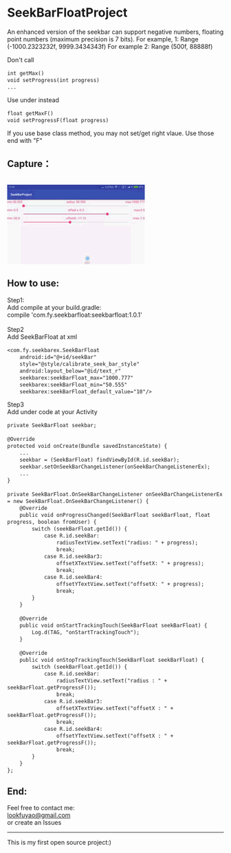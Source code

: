 
SeekBarFloatProject  
=====
An enhanced version of the seekbar can support negative numbers, floating point numbers (maximum precision is 7 bits).
For example, 1:
Range (-1000.2323232f, 9999.3434343f)
For example 2:
Range (500f, 88888f)

Don't call
```
int getMax()
void setProgress(int progress)
...
```
Use under instead
```
float getMaxF()
void setProgressF(float progress)
```
If you use base class method, you may not set/get right vlaue.
Use those end with "F"

Capture：
-----
<br>![image](https://github.com/lookfuyao/SeekBarFloatProject/blob/master/resource/2017-06-23_17_00_18.gif)

How to use:
-----
Step1:<br>
Add compile at your build.gradle:<br>
compile 'com.fy.seekbarfloat:seekbarfloat:1.0.1'<br>
<br>
Step2<br>
Add SeekBarFloat at xml<br>
```
<com.fy.seekbarex.SeekBarFloat
    android:id="@+id/seekBar"
    style="@style/calibrate_seek_bar_style"
    android:layout_below="@id/text_r"
    seekbarex:seekBarFloat_max="1000.777"
    seekbarex:seekBarFloat_min="50.555"
    seekbarex:seekBarFloat_default_value="10"/>
```
Step3<br>
Add under code at your Activity<br>
```
private SeekBarFloat seekbar;

@Override
protected void onCreate(Bundle savedInstanceState) {
    ...
    seekbar = (SeekBarFloat) findViewById(R.id.seekBar);
    seekbar.setOnSeekBarChangeListener(onSeekBarChangeListenerEx);
    ...
}

private SeekBarFloat.OnSeekBarChangeListener onSeekBarChangeListenerEx = new SeekBarFloat.OnSeekBarChangeListener() {
    @Override
    public void onProgressChanged(SeekBarFloat seekBarFloat, float progress, boolean fromUser) {
        switch (seekBarFloat.getId()) {
            case R.id.seekBar:
                radiusTextView.setText("radius: " + progress);
                break;
            case R.id.seekBar3:
                offsetXTextView.setText("offsetX: " + progress);
                break;
            case R.id.seekBar4:
                offsetYTextView.setText("offsetX: " + progress);
                break;
        }
    }

    @Override
    public void onStartTrackingTouch(SeekBarFloat seekBarFloat) {
        Log.d(TAG, "onStartTrackingTouch");
    }

    @Override
    public void onStopTrackingTouch(SeekBarFloat seekBarFloat) {
        switch (seekBarFloat.getId()) {
            case R.id.seekBar:
                radiusTextView.setText("radius : " + seekBarFloat.getProgressF());
                break;
            case R.id.seekBar3:
                offsetXTextView.setText("offsetX : " + seekBarFloat.getProgressF());
                break;
            case R.id.seekBar4:
                offsetYTextView.setText("offsetX : " + seekBarFloat.getProgressF());
                break;
        }
    }
};

```
End:
----
Feel free to contact me:<br>
lookfuyao@gmail.com<br>
or create an Issues

-----------------
This is my first open source project:)

